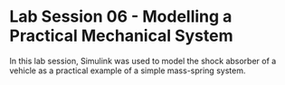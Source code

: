 # Lab Session 06 - Modelling a Practical Mechanical System

In this lab session, Simulink was used to model the shock absorber of a vehicle as a practical example of a simple mass-spring system. 
